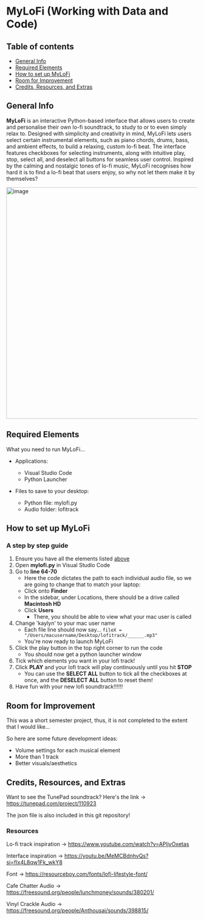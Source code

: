 # MyLoFi (Working with Data and Code)

## Table of contents
* [General Info](#general-info)
* [Required Elements](#required-elements)
* [How to set up MyLoFi](#how-to-set-up-mylofi)
* [Room for Improvement](#room-for-improvement)
* [Credits, Resources, and Extras](#credits-resources-and-extras)

## General Info
**MyLoFi** is an interactive Python-based interface that allows users to create and personalise their own lo-fi soundtrack, to study to or to even simply relax to. Designed with simplicity and creativity in mind, MyLoFi lets users select certain instrumental elements, such as piano chords, drums, bass, and ambient effects, to build a relaxing, custom lo-fi beat. The interface features checkboxes for selecting instruments, along with intuitive play, stop, select all, and deselect all buttons for seamless user control. Inspired by the calming and nostalgic tones of lo-fi music, MyLoFi recognises how hard it is to find a lo-fi beat that users enjoy, so why not let them make it by themselves?

<img width="517" height="610" alt="image" src="https://github.com/user-attachments/assets/58ba1920-7572-45ad-a896-9aac9b228ca6" />

## Required Elements

What you need to run MyLoFi...
* Applications:
  * Visual Studio Code
  * Python Launcher

* Files to save to your desktop:
  * Python file: mylofi.py
  * Audio folder: lofitrack

## How to set up MyLoFi
### A step by step guide

1. Ensure you have all the elements listed [above](#required-elements)
2. Open **mylofi.py** in Visual Studio Code
3. Go to **line 64-70**
   * Here the code dictates the path to each individual audio file, so we are going to change that to match your laptop:
    * Click onto **Finder**
    * In the sidebar, under Locations, there should be a drive called **Macintosh HD**
    * Click **Users**
      * There, you should be able to view what your mac user is called
4. Change 'kaylyn' to your mac user name
   * Each file line should now say... `fileX = "/Users/macusername/Desktop/lofitrack/______.mp3"`
   *  You're now ready to launch MyLoFi
6. Click the play button in the top right corner to run the code
   * You should now get a python launcher window
7. Tick which elements you want in your lofi track!
8. Click **PLAY** and your lofi track will play continuously until you hit **STOP**
   * You can use the **SELECT ALL** button to tick all the checkboxes at once, and the **DESELECT ALL** button to reset them!
9. Have fun with your new lofi soundtrack!!!!!!

## Room for Improvement
This was a short semester project, thus, it is not completed to the extent that I would like...

So here are some future development ideas:
* Volume settings for each musical element
* More than 1 track
* Better visuals/aesthetics

## Credits, Resources, and Extras
Want to see the TunePad soundtrack? Here's the link -> https://tunepad.com/project/110923

The json file is also included in this git repository!

### Resources
Lo-fi track inspiration -> https://www.youtube.com/watch?v=APljvOxetas 

Interface inspiration -> https://youtu.be/MeMCBdnhvQs?si=fIx4L8qw1Fk_wkY8 

Font -> https://resourceboy.com/fonts/lofi-lifestyle-font/ 

Cafe Chatter Audio -> https://freesound.org/people/lunchmoney/sounds/380201/

Vinyl Crackle Audio -> https://freesound.org/people/Anthousai/sounds/398815/
